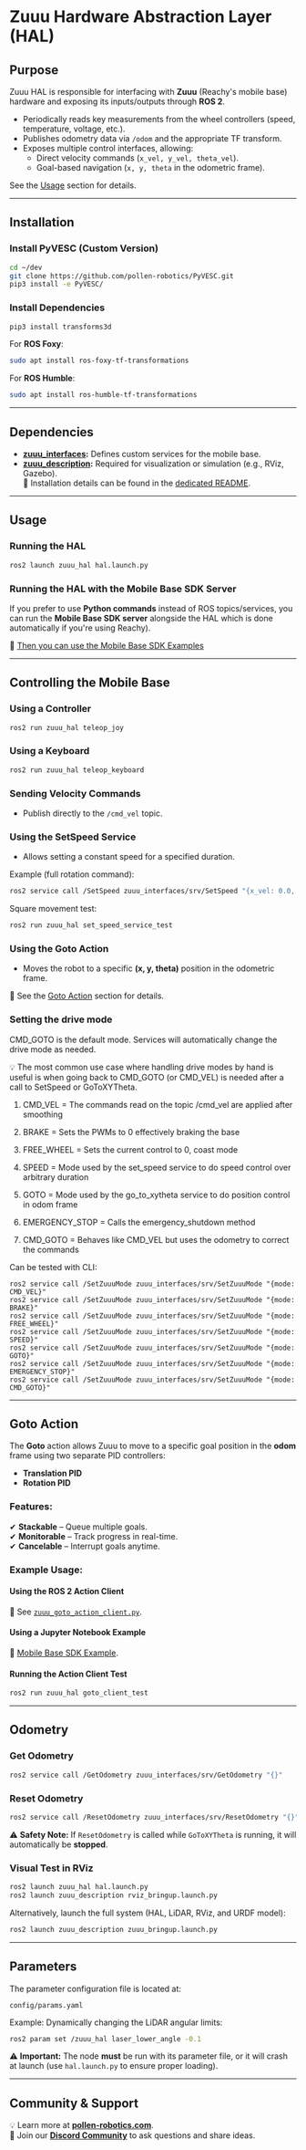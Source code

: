 # Zuuu Hardware Abstraction Layer (HAL)

## Purpose

Zuuu HAL is responsible for interfacing with **Zuuu** (Reachy's mobile base) hardware and exposing its inputs/outputs through **ROS 2**.

- Periodically reads key measurements from the wheel controllers (speed, temperature, voltage, etc.).
- Publishes odometry data via `/odom` and the appropriate TF transform.
- Exposes multiple control interfaces, allowing:
  - Direct velocity commands (`x_vel, y_vel, theta_vel`).
  - Goal-based navigation (`x, y, theta` in the odometric frame).

See the [Usage](#usage) section for details.

---

## Installation

### Install PyVESC (Custom Version)
```sh
cd ~/dev
git clone https://github.com/pollen-robotics/PyVESC.git
pip3 install -e PyVESC/
```

### Install Dependencies
```sh
pip3 install transforms3d
```

For **ROS Foxy**:
```sh
sudo apt install ros-foxy-tf-transformations
```

For **ROS Humble**:
```sh
sudo apt install ros-humble-tf-transformations
```

---

## Dependencies

- **[zuuu_interfaces](../zuuu_interfaces):** Defines custom services for the mobile base.
- **[zuuu_description](../zuuu_description):** Required for visualization or simulation (e.g., RViz, Gazebo).  
  📌 Installation details can be found in the [dedicated README](../zuuu_description/README.md).

---

## Usage

### Running the HAL
```sh
ros2 launch zuuu_hal hal.launch.py
```

### Running the HAL with the Mobile Base SDK Server

If you prefer to use **Python commands** instead of ROS topics/services, you can run the **Mobile Base SDK server** alongside the HAL which is done automatically if you're using Reachy).



📌 [Then you can use the Mobile Base SDK Examples](https://github.com/pollen-robotics/reachy2-sdk/blob/develop/src/examples/5_mobile_base.ipynb)

---

## Controlling the Mobile Base

### Using a Controller
```sh
ros2 run zuuu_hal teleop_joy
```

### Using a Keyboard
```sh
ros2 run zuuu_hal teleop_keyboard
```

### Sending Velocity Commands
- Publish directly to the `/cmd_vel` topic.

### Using the **SetSpeed** Service
- Allows setting a constant speed for a specified duration.

Example (full rotation command):
```sh
ros2 service call /SetSpeed zuuu_interfaces/srv/SetSpeed "{x_vel: 0.0, y_vel: 0.0, rot_vel: 2.0, duration: 3.1415}"
```

Square movement test:
```sh
ros2 run zuuu_hal set_speed_service_test
```

### Using the **Goto** Action
- Moves the robot to a specific **(x, y, theta)** position in the odometric frame.

📌 See the [Goto Action](#goto-action) section for details.

### Setting the drive mode
CMD_GOTO is the default mode. Services will automatically change the drive mode as needed. 

:bulb: The most common use case where handling drive modes by hand is useful is when going back to CMD_GOTO (or CMD_VEL) is needed after a call to SetSpeed or GoToXYTheta.

1. CMD_VEL = The commands read on the topic /cmd_vel are applied after smoothing

2. BRAKE =  Sets the PWMs to 0 effectively braking the base

3. FREE_WHEEL =  Sets the current control to 0, coast mode

4. SPEED =  Mode used by the set_speed service to do speed control over arbitrary duration

5. GOTO =  Mode used by the go_to_xytheta service to do position control in odom frame

6. EMERGENCY_STOP =  Calls the emergency_shutdown method

7. CMD_GOTO =  Behaves like CMD_VEL but uses the odometry to correct the commands

Can be tested with CLI:
```
ros2 service call /SetZuuuMode zuuu_interfaces/srv/SetZuuuMode "{mode: CMD_VEL}" 
ros2 service call /SetZuuuMode zuuu_interfaces/srv/SetZuuuMode "{mode: BRAKE}" 
ros2 service call /SetZuuuMode zuuu_interfaces/srv/SetZuuuMode "{mode: FREE_WHEEL}" 
ros2 service call /SetZuuuMode zuuu_interfaces/srv/SetZuuuMode "{mode: SPEED}" 
ros2 service call /SetZuuuMode zuuu_interfaces/srv/SetZuuuMode "{mode: GOTO}" 
ros2 service call /SetZuuuMode zuuu_interfaces/srv/SetZuuuMode "{mode: EMERGENCY_STOP}" 
ros2 service call /SetZuuuMode zuuu_interfaces/srv/SetZuuuMode "{mode: CMD_GOTO}" 
```

---

## Goto Action

The **Goto** action allows Zuuu to move to a specific goal position in the **odom** frame using two separate PID controllers:

- **Translation PID**
- **Rotation PID**

### Features:
✔ **Stackable** – Queue multiple goals.  
✔ **Monitorable** – Track progress in real-time.  
✔ **Cancelable** – Interrupt goals anytime.

### Example Usage:

#### **Using the ROS 2 Action Client**
📌 See [`zuuu_goto_action_client.py`](https://github.com/pollen-robotics/reachy2-sdk/blob/develop/src/zuuu_hal/zuuu_goto_action_client.py).

#### **Using a Jupyter Notebook Example**
📌 [Mobile Base SDK Example](https://github.com/pollen-robotics/reachy2-sdk/blob/develop/src/examples/5_mobile_base.ipynb).

#### **Running the Action Client Test**
```sh
ros2 run zuuu_hal goto_client_test
```

---

## Odometry

### Get Odometry
```sh
ros2 service call /GetOdometry zuuu_interfaces/srv/GetOdometry "{}"
```

### Reset Odometry
```sh
ros2 service call /ResetOdometry zuuu_interfaces/srv/ResetOdometry "{}"
```

⚠ **Safety Note:** If `ResetOdometry` is called while `GoToXYTheta` is running, it will automatically be **stopped**.

### Visual Test in RViz
```sh
ros2 launch zuuu_hal hal.launch.py
ros2 launch zuuu_description rviz_bringup.launch.py
```

Alternatively, launch the full system (HAL, LiDAR, RViz, and URDF model):
```sh
ros2 launch zuuu_description zuuu_bringup.launch.py
```

---

## Parameters

The parameter configuration file is located at:
```
config/params.yaml
```

Example: Dynamically changing the LiDAR angular limits:
```sh
ros2 param set /zuuu_hal laser_lower_angle -0.1
```

⚠ **Important:** The node **must** be run with its parameter file, or it will crash at launch (use `hal.launch.py` to ensure proper loading).

---

## Community & Support

💡 Learn more at **[pollen-robotics.com](https://pollen-robotics.com)**.  
💬 Join our **[Discord Community](https://discord.com/invite/vnYD6GAqJR)** to ask questions and share ideas.

